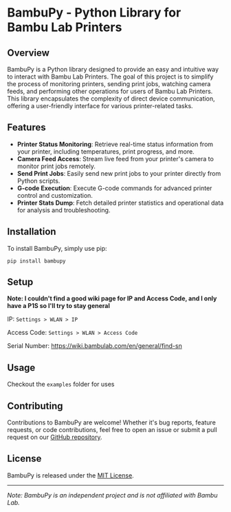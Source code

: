 # BambuPy - Python Library for Bambu Lab Printers

## Overview
BambuPy is a Python library designed to provide an easy and intuitive way to interact with Bambu Lab Printers. The goal of this project is to simplify the process of monitoring printers, sending print jobs, watching camera feeds, and performing other operations for users of Bambu Lab Printers. This library encapsulates the complexity of direct device communication, offering a user-friendly interface for various printer-related tasks.

## Features
- **Printer Status Monitoring**: Retrieve real-time status information from your printer, including temperatures, print progress, and more.
- **Camera Feed Access**: Stream live feed from your printer's camera to monitor print jobs remotely.
- **Send Print Jobs**: Easily send new print jobs to your printer directly from Python scripts.
- **G-code Execution**: Execute G-code commands for advanced printer control and customization.
- **Printer Stats Dump**: Fetch detailed printer statistics and operational data for analysis and troubleshooting.

## Installation
To install BambuPy, simply use pip:
```
pip install bambupy
```

## Setup
**Note: I couldn't find a good wiki page for IP and Access Code, and I only have a P1S so I'll try to stay general**

IP: `Settings > WLAN > IP`

Access Code: `Settings > WLAN > Access Code`

Serial Number:  https://wiki.bambulab.com/en/general/find-sn

## Usage

Checkout the `examples` folder for uses


## Contributing
Contributions to BambuPy are welcome! Whether it's bug reports, feature requests, or code contributions, feel free to open an issue or submit a pull request on our [GitHub repository](https://github.com/your-github/bambupy).

## License
BambuPy is released under the [MIT License](https://opensource.org/licenses/MIT).

---

*Note: BambuPy is an independent project and is not affiliated with Bambu Lab.*

